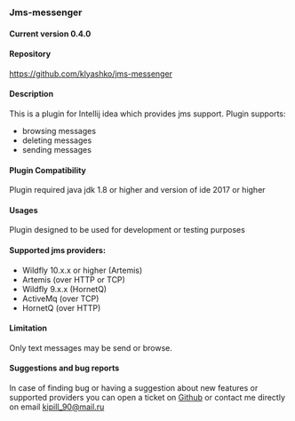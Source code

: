### Jms-messenger

#### Current version 0.4.0

#### Repository
 https://github.com/klyashko/jms-messenger
 
#### Description
 This is a plugin for Intellij idea which provides jms support.
 Plugin supports:
   * browsing messages
   * deleting messages
   * sending messages

#### Plugin Compatibility
 Plugin required java jdk 1.8 or higher and version of ide 2017 or higher
 
#### Usages
 Plugin designed to be used for development or testing purposes

#### Supported jms providers:
 * Wildfly 10.x.x or higher (Artemis)
 * Artemis (over HTTP or TCP)
 * Wildfly 9.x.x (HornetQ)
 * ActiveMq (over TCP)
 * HornetQ (over HTTP)
 
#### Limitation  
 Only text messages may be send or browse.
 
#### Suggestions and bug reports
 In case of finding bug or having a suggestion about new features or supported providers you can open a ticket on
[Github](https://github.com/klyashko/jms-messenger/issues) or contact me directly on email kipill_90@mail.ru
